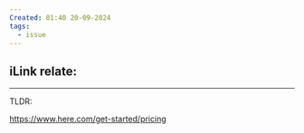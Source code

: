 ```yaml
---
Created: 01:40 20-09-2024
tags:
  - issue
---
```

iLink relate:
- 

---

TLDR: 

https://www.here.com/get-started/pricing
